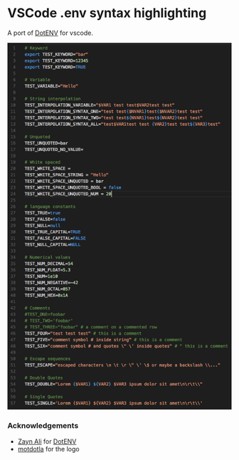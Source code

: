 # VSCode .env syntax highlighting

A port of [DotENV](https://github.com/zaynali53/DotENV) for vscode.

![Example](images/screenshot.png)

### Acknowledgements

- [Zayn Ali](https://github.com/zaynali53) for [DotENV](https://github.com/zaynali53/DotENV)
- [motdotla](https://github.com/motdotla/dotenv) for the logo
